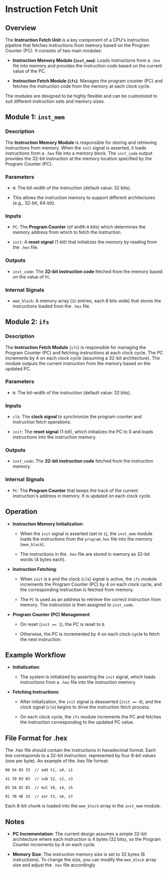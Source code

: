 # Instruction Fetch Unit


## Overview

The **Instruction Fetch Unit** is a key component of a CPU's instruction pipeline that fetches instructions from memory based on the Program Counter (PC). It consists of two main modules:

- **Instruction Memory Module (`inst_mem`)**: Loads instructions from a `.hex` file into memory and provides the instruction code based on the current value of the PC.

- **Instruction Fetch Module (`ifs`)**: Manages the program counter (PC) and fetches the instruction code from the memory at each clock cycle.

The modules are designed to be highly flexible and can be customized to suit different instruction sets and memory sizes.

## Module 1: `inst_mem`

### Description

The **Instruction Memory Module** is responsible for storing and retrieving instructions from memory. When the `init` signal is asserted, it loads instructions from a `.hex` file into a memory block. The `inst_code` output provides the 32-bit instruction at the memory location specified by the Program Counter (PC).


### Parameters

- `N`: The bit-width of the instruction (default value: 32 bits).

- This allows the instruction memory to support different architectures (e.g., 32-bit, 64-bit).

### Inputs

- `PC`: The **Program Counter** (of width `N` bits) which determines the memory address from which to fetch the instruction.

- `init`: A **reset signal** (1-bit) that initializes the memory by reading from the `.hex` file.

### Outputs

- `inst_code`: The **32-bit instruction code** fetched from the memory based on the value of `PC`.

### Internal Signals

- `mem_block`:  A memory array (`32` entries, each 8 bits wide) that stores the instructions loaded from the `.hex` file.



## Module 2: `ifs`

### Description

The **Instruction Fetch Module** (`ifs`) is responsible for managing the Program Counter (PC) and fetching instructions at each clock cycle. The PC increments by 4 on each clock cycle (assuming a 32-bit architecture). The module outputs the current instruction from the memory based on the updated PC.

### Parameters

- `N`: The bit-width of the instruction (default value: 32 bits).

### Inputs

- `clk`: The **clock signal** to synchronize the program counter and instruction fetch operations.

- `init`: The **reset signal** (1-bit), which initializes the PC to 0 and loads instructions into the instruction memory.


### Outputs

- `inst_code`: The **32-bit instruction code** fetched from the instruction memory.

### Internal Signals

- `PC`: The **Program Counter** that keeps the track of the current instruction's address in memory. It is updated on each clock cycle. 


## Operation

- **Instruction Memory Initialization**:

    - When the `init` signal is asserted (set to `1`), the `inst_mem` module loads the instructions from the `program.hex` file into the memory (`mem_block`).

    - The instructions in the `.hex` file are stored in memory as 32-bit words (4 bytes each).

- **Instruction Fetching**: 
    
    - When `init` is `0` and the clock (`clk`) signal is active, the `ifs` module increments the Program Counter (PC) by 4 on each clock cycle, and the corresponding instruction is fetched from memory.

    - The `PC` is used as an address to retrieve the correct instruction from memory. The instruction is then assigned to `inst_code`.

- **Program Counter (PC) Management**:

    - On reset (`init == 1`), the PC is reset to `0`.

    - Otherwise, the PC is incremented by 4 on each clock cycle to fetch the next instruction.


## Example Workflow

- **Initialization**:
    
    - The system is initialized by asserting the `init` signal, which loads instructions from a `.hex` file into the instruction memory.

- **Fetching Instructions**:

    - After initialization, the `init` signal is deasserted (`init == 0`), and the clock signal (`clk`) begins to drive the instruction fetch process.

    - On each clock cycle, the `ifs` module increments the PC and fetches the instruction corresponding to the updated PC value.


## File Format for .hex

The .hex file should contain the instructions in hexadecimal format. Each line corresponds to a 32-bit instruction, represented by four 8-bit values (one per byte). An example of the .hex file format:


`00 94 03 33  // add t1, s0, s1`

`41 39 03 B3  // sub t2, s2, s3`

`03 5A 02 B3  // mul t0, s4, s5`

`01 7B 4E 33  // xor t3, s6, s7`



Each 8-bit chunk is loaded into the `mem_block` array in the `inst_mem` module.



## Notes

- **PC Incrementation**: The current design assumes a simple 32-bit architecture where each instruction is 4 bytes (32 bits), so the Program Counter increments by 4 on each cycle.

- **Memory Size**: The instruction memory size is set to 32 bytes (8 instructions). To change the size, you can modify the `mem_block` array size and adjust the `.hex` file accordingly
